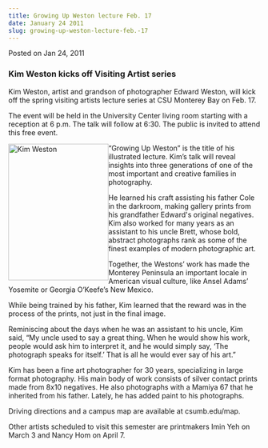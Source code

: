 ```yaml
---
title: Growing Up Weston lecture Feb. 17
date: January 24 2011
slug: growing-up-weston-lecture-feb.-17
---
```


 



<span class="date">Posted on Jan 24, 2011    </span>
<h3>Kim Weston kicks off Visiting Artist series</h3>
<p>Kim Weston, artist and grandson of photographer Edward Weston,
will kick off the spring visiting artists lecture series at CSU
Monterey Bay on Feb. 17.</p>
<p>The event will be held in the University Center living room
starting with a reception at 6 p.m. The talk will follow at 6:30.
The public is invited to attend this free event.</p>
<p><img alt="Kim Weston" src="https://news.csumb.edu/sites/default/files/65/attachments/news/images/kweston_0.jpg" style="float:left; width:200px; height:273px">&#x201C;Growing Up Weston&#x201D;
is the title of his illustrated lecture. Kim&#x2019;s talk will reveal
insights into three generations of one of the most important and
creative families in photography.</img></p>
<p>He learned his craft assisting his father Cole in the darkroom,
making gallery prints from his grandfather Edward&apos;s original
negatives. Kim also worked for many years as an assistant to his
uncle Brett, whose bold, abstract photographs rank as some of the
finest examples of modern photographic art.</p>
<p>Together, the Westons&#x2019; work has made the Monterey Peninsula an
important locale in American visual culture, like Ansel Adams&#x2019;
Yosemite or Georgia O&#x2019;Keefe&#x2019;s New Mexico.</p>
<p>While being trained by his father, Kim learned that the reward
was in the process of the prints, not just in the final image.</p>
<p>Reminiscing about the days when he was an assistant to his
uncle, Kim said, &#x201C;My uncle used to say a great thing. When he would
show his work, people would ask him to interpret it, and he would
simply say, &#x2018;The photograph speaks for itself.&#x2019; That is all he
would ever say of his art.&#x201D;</p>
<p>Kim has been a fine art photographer for 30 years, specializing
in large format photography. His main body of work consists of
silver contact prints made from 8x10 negatives. He also photographs
with a Mamiya 67 that he inherited from his father. Lately, he has
added paint to his photographs.</p>
<p>Driving directions and a campus map are available at
csumb.edu/map.</p>
<p>Other artists scheduled to visit this semester are printmakers
Imin Yeh on March 3 and Nancy Hom on April 7.<br>
&#xA0;</br></p>






```
